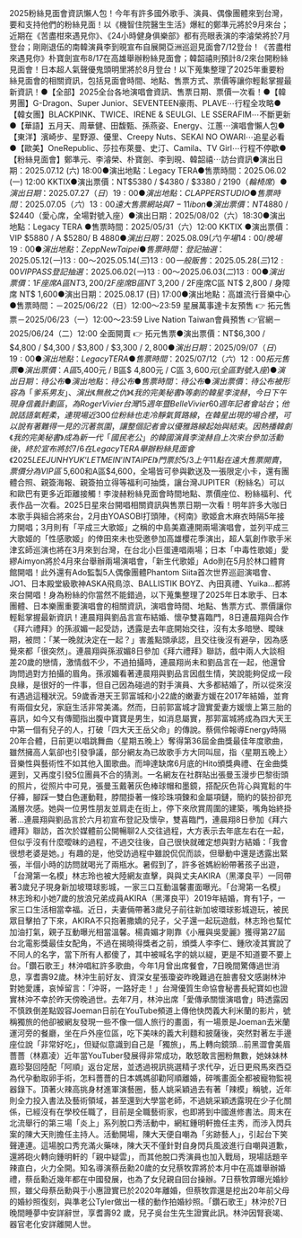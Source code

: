 2025粉絲見面會資訊懶人包！今年有許多國外歌手、演員、偶像團體來到台灣，要和支持他們的粉絲見面！以《機智住院醫生生活》爆紅的鄭準元將於9月來台；近期在《苦盡柑來遇見你》、《24小時健身俱樂部》都有亮眼表演的李濬榮將於7月登台；剛剛退伍的南韓演員李到晛宣布自展開亞洲巡迴見面會7/12登台！《苦盡柑來遇見你》朴寶劍宣布8/17在高雄舉辦粉絲見面會；韓韶禧則預計8/2來台開粉絲見面會！日本超人氣聲優鬼頭明里將於8月登台！以下蒐集整理了2025年重要粉絲見面會的相關資訊，包括見面會時間、地點、售票方式、票價等讓你輕鬆掌握最新資訊！●【全部】2025全台各地演唱會資訊、售票日期、票價一次看！●【韓男團】G-Dragon、Super Junior、SEVENTEEN豪雨、PLAVE⋯行程全攻略●【韓女團】BLACKPINK、TWICE、IRENE & SEULGI、LE SSERAFIM⋯不斷更新●【華語】五月天、周華健、田馥甄、孫燕姿、Energy、江蕙⋯演唱會懶人包●【東洋】濱崎步、星野源、優里、Creepy Nuts、SEKAI NO OWARI⋯追星必看●【歐美】OneRepublic、莎拉布萊曼、史汀、Camila、TV Girl⋯行程不停歇●【粉絲見面會】鄭準元、李濬榮、朴寶劍、李到晛、韓韶禧⋯訪台資訊●演出日期：2025.07.12 (六) 18:00●演出地點：Legacy TERA●售票時間：2025.06.02 (一) 12:00 KKTIX●演出票價：NT$5380 / $4380 / $3380 / $2190（輪椅席）●演出日期：2025.07.27（日）19:00●演出地點：CLAPPER STUDIO●售票時間：2025.07.05（六）13:00 遠大售票網站與7-11 ibon●演出票價：NT$4880 / $2440（愛心席，全場對號入座）●演出日期：2025/08/02（六）18:30●演出地點：Legacy TERA ●售票時間：2025/05/31（六）12:00 KKTIX ●演出票價：VIP $5880 / A $5280/ B $4880●演出日期：2025.08.09 (六) 午場14:00 / 晚場19:00●演出地點：Zepp New Taipei●售票時間：登記抽選：2025.05.12 (一) 13:00～2025.05.14 (三) 13:00 一般販售：2025.05.28 (三) 12:00 VIP PASS登記抽選：2025.06.02 (一) 13:00～2025.06.03 (二) 13:00●演出票價：1F座席A區 NT 3,200 / 2F座席B區 NT$ 3,200 / 2F座席C區 NT$ 2,800 / 身障席 NT$ 1,600●演出日期：2025.08.17 (日) 17:00●演出地點：高雄流行音樂中心●售票時間：－2025/06/22（日）12:00～23:59 星展萬事達卡友預售 👉 拓元售票－2025/06/23（一）12:00～23:59 Live Nation Taiwan會員預售 👉官網－2025/06/24（二）12:00 全面開賣 👉 拓元售票●演出票價：NT$6,300 / $4,800 / $4,300 / $3,800 / $3,300 / $2,800●演出日期：2025/09/07（日）19:00 ●演出地點：Legacy TERA ●售票時間：2025/07/12（六）12:00 拓元售票 ●演出票價：A區$5,400元 / B區$ 4,800元 / C區 $3,600元 (全區對號入座)●演出日期：待公布●演出地點：待公布●售票時間：待公布 ●演出票價：待公布被形容為「爹系男友」、演出《無赦之仇》《我的完美秘書》等劇的韓星李浚赫，今日下午現身信義計劃區，為Roger Vivier台灣15週年暨Belle Vivier 60週年記者會站台；他說話語氣輕柔，連現場近300位粉絲也走冷靜氣質路線，在韓星出現的場合裡，可以說有著難得一見的沉著氛圍，讓整個記者會以優雅路線起始與結束。因熱播韓劇《我的完美秘書》成為新一代「國民老公」的韓國演員李浚赫自上次來台參加活動後，終於宣布將於7/6在Legacy TERA 舉辦粉絲見面會《2025 LEE JUN HYUK‘LET ME IN’IN TAIPEI》門票於5/3上午11點在遠大售票開賣，票價分為VIP區$ 5,600和A區$4,600，全場皆可參與歡送及一張限定小卡，還有團體合照、親簽海報、親簽拍立得等福利可抽獎，讓台灣JUPITER（粉絲名）可以和歐巴有更多近距離接觸！李浚赫粉絲見面會時間地點、票價座位、粉絲福利、代表作品一次看。2025日星來台開唱相關資訊與售票日期一次看！明年許多大咖日本歌手與組合將來台，2月由YOASOBI打頭陣，《柯南》歌姬倉木麻衣時隔5年接力開唱；3月則有「平成三大歌姬」之稱的中島美嘉連開兩場演唱會，並列平成三大歌姬的「性感歌姬」的倖田來未也受邀參加高雄櫻花季演出，超人氣創作歌手米津玄師巡演也將在3月來到台灣，在台北小巨蛋連唱兩場；日本「中毒性歌姬」愛繆Aimyon將於4月來台舉辦兩場演唱會，「新生代歌姬」Ado則在5月於林口體育館開唱！此外還有Ado監製5人偶像團體Phantom Siita首次世界巡迴演唱會、JO1、日本殿堂級歌神ASKA飛鳥涼、BALLISTIK BOYZ、內田真禮、Yuika...都將來台開唱！身為粉絲的你當然不能錯過，以下蒐集整理了2025年日本歌手、日本團體、日本樂團重要演唱會的相關資訊，演唱會時間、地點、售票方式、票價讓你輕鬆掌握最新資訊！連晨翔與劉品言宣布結婚、懷孕雙喜臨門，8日連晨翔與合作《拜六禮拜》的孫淑媚一起受訪，透露是去年底開始交往，沒有太多暗戀、曖昧期，被問：「某一晚就決定在一起？」害羞點頭承認，且交往後沒有避孕，因為感覺來都「很突然」。連晨翔與孫淑媚8日參加《拜六禮拜》聯訪，戲中兩人大談相差20歲的戀情，激情戲不少，不過拍攝時，連晨翔尚未和劉品言在一起，他還曾詢問過對方拍攝的眉角。孫淑媚看著連晨翔與劉品言因戲生情，笑說能夠促成一段良緣，是很好的一件事，但自己因為碰過的對手演員、大多都結婚了，所以從來沒有遇過這種狀況。59歲香港天王郭富城和小22歲的嫩妻方媛在2017年結婚，並育有兩個女兒，家庭生活非常美滿。然而，日前郭富城才證實愛妻方媛懷上第三胎的喜訊，如今又有傳聞指出腹中寶寶是男生，如消息屬實，那郭富城將成為四大天王中第一個有兒子的人，打破「四大天王岳父命」的傳說。蔡佩伶報導Energy時隔20年合體，日前更以唱跳舞曲〈星期五晚上〉奪得第36屆金曲獎最佳年度歌曲，雖然擁高人氣卻也引發爭議，部分網友為已故歌手方大同叫屈，指〈星期五晚上〉音樂性與藝術性不如其他入圍歌曲。而坤達缺席6月底的Hito頒獎典禮、在金曲獎遲到，又再度引發5位團員不合的猜測。一名網友在社群貼出張曼玉漫步巴黎街頭的照片，從照片中可見，張曼玉戴著灰色棒球帽和墨鏡，搭配灰色背心與寬鬆的牛仔褲，腳踩一雙白色運動鞋，脖間掛著一條珍珠項鍊和金屬項鏈，簡約的裝扮卻充滿層次感。她與一位男性朋友並肩走在街上，停下來欣賞周圍的建築，嘴角始終掛著...連晨翔與劉品言於六月初宣布登記及懷孕，雙喜臨門，連晨翔8日參加《拜六禮拜》聯訪，首次於媒體前公開暢聊2人交往過程，大方表示去年底左右在一起，但似乎沒有什麼曖昧的過程，不過交往後，自己很快就確定想與對方結婚：「我會很想老婆是她。」有趣的是，他受訪過程中雖說侃侃而談，但舉動中還是透露出緊張，半個小時的訪問就喝光了兩瓶水。暑假到了，許多爸媽紛紛帶著孩子出遊，「台灣第一名模」林志玲也被大陸網友直擊，與與丈夫AKIRA（黑澤良平）一同帶著3歲兒子現身新加坡環球影城，一家三口互動溫馨畫面曝光。「台灣第一名模」林志玲和小她7歲的放浪兄弟成員AKIRA（黑澤良平）2019年結婚，育有1子，一家三口生活相當幸福。近日，夫妻倆帶著3歲兒子前往新加坡環球影城遊玩，被民眾目擊拍了下來，AKIRA不只抱著撒嬌的兒子，父子還一起玩遊戲，林志玲也幫忙加油打氣，親子互動曝光相當溫馨。楊貴媚才剛靠《小雁與吳愛麗》獲得第27屆台北電影獎最佳女配角，不過在揭曉得獎者之前，頒獎人李李仁、鍾欣凌其實說了不同人的名字，當下所有人都傻了，其中被喊名字的姚以緹，更是不知道要不要上台。「鑽石歌王」林沖唱紅許多歌曲，今年1月曾出席餐會，7日晚間驚傳過世消息，享耆壽92歲。林沖生前好友、資深女星張瓊姿昨晚難過在臉書發文感謝林沖對她愛護，哀悼留言：「沖哥，一路好走！」台灣優質生命協會秘書長紀寶如也證實林沖不幸於昨天傍晚過世。去年7月，林沖出席「愛傳承關懷演唱會」時透露因不慎跌倒差點毀容Joeman日前在YouTube頻道上傳他快閃義大利米蘭的影片，號稱獨旅的他卻被網友發現一些不像一個人旅行的畫面，有一場景是Joeman去米蘭運河旁的餐廳，坐在戶外座位區，吃下美味的義大利麵和披薩後，突然對著左手邊座位說「非常好吃」，但疑似意識到自己是「獨旅」，馬上轉向鏡頭...前黑澀會美眉薔薔（林嘉凌）近年當YouTuber發展得非常成功，敢怒敢言圈粉無數，她妹妹林嘉珍娶回陸配「阿順」返台定居，並透過視訊挑選精子求代孕，近日更飛馬來西亞為代孕動取卵手術，怎料薔薔的日本媽媽卻勸阿順離婚，碎嘴畫面全都被寵物監視器錄下。頂著火辣高挑身材進軍演藝圈，藝人姚采穎過去有著「辣模」稱號，近年則全力投入書法及藝術領域，甚至還到大學當老師，不過姚采穎透露現在少子化關係，已經沒有在學校任職了，目前是全職藝術家，也即將到中國進修書法。周末在北流舉行的第三場「炎上」系列脫口秀活動中，網紅鍾明軒擔任主秀，而涉入閃兵案的陳大天則擔任主持人。活動開場，陳大天便自嘲為「劣跡藝人」，引起台下笑聲連連。這場脫口秀充滿火藥味，陳大天不僅針對自身閃兵風波進行自嘲與道歉，還將砲火轉向鍾明軒的「親中疑雲」，而其他脫口秀演員也加入戰局，現場話題辛辣直白，火力全開。知名導演蔡岳勳20歲的女兒蔡牧霏將於本月中在高雄舉辦婚禮，蔡岳勳近幾年都在中國發展，也為了女兒親自回台操辦。7日蔡牧霏曝光婚紗照，雖父母蔡岳勳與于小惠證實已於2020年離婚，但蔡牧霏還是挖出20年前父母的婚紗照復刻，與準老公Tyler做出一樣的動作拍婚紗照。「鑽石歌王」林沖於7日晚間睡夢中安詳辭世，享耆壽92 歲，兒子吳台生先生證實此訊。林沖因腎衰竭、器官老化安詳離開人世。